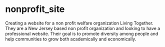 # nonprofit_site
Creating a website for a non profit welfare organization Living Together. They are a New Jersey based non profit organization and looking to have a professional website. Their goal is to promote diversity among people and help communities to grow both academically and economically. 
